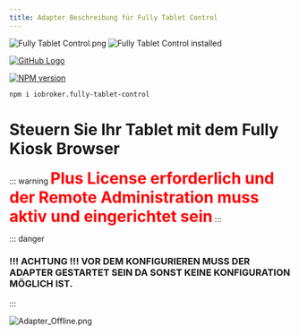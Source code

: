 ```yaml
---
title: Adapter Beschreibung für Fully Tablet Control
---
```


<img class="image" src="/images/media/Fully-Tablet-Control/fully-tablet-control.png#center" alt="Fully Tablet Control.png" title="Fully Tablet Control" />
<img src="https://iobroker.live/badges/fully-tablet-control-installed.svg#center#install" alt="Fully Tablet Control installed" title="Fully Tablet Control installed" />

[![GitHub Logo](/images/GitHub.png#icons)](https://github.com/xXBJXx/ioBroker.fully-tablet-control)

[![NPM version](https://img.shields.io/npm/v/iobroker.fully-tablet-control.svg?logo=npm#NPM)](https://www.npmjs.com/package/iobroker.fully-tablet-control)
``` shell
npm i iobroker.fully-tablet-control
```


# Steuern Sie Ihr Tablet mit dem Fully Kiosk Browser
::: warning
**<span style="color:red; font-size:2em" >Plus License erforderlich und der Remote Administration muss aktiv und eingerichtet sein</span>**
::: 

::: danger
### !!! ACHTUNG !!! VOR DEM KONFIGURIEREN MUSS DER ADAPTER GESTARTET SEIN DA SONST KEINE KONFIGURATION MÖGLICH IST.
:::

![Adapter_Offline.png](/images/media/Fully-Tablet-Control/Adapter_Offline.png)